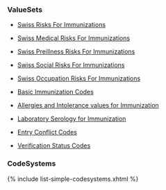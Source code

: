 

### ValueSets
* [Swiss Risks For Immunizations](ValueSet-ch-vacd-risks-vs.html)
* [Swiss Medical Risks For Immunizations](ValueSet-ch-vacd-risks-medical-vs.html)
* [Swiss Preillness Risks For Immunizations](ValueSet-ch-vacd-risks-preillness-vs.html)
* [Swiss Social Risks For Immunizations](ValueSet-ch-vacd-risks-social-vs.html)
* [Swiss Occupation Risks For Immunizations](ValueSet-ch-vacd-risks-occupation-vs.html)

* [Basic Immunization Codes](ValueSet-ch-vacd-basic-immunization-vs.html)

* [Allergies and Intolerance values for Immunization](ValueSet-ch-vacd-immunization-allergyintolerances-vs.html)
* [Laboratory Serology for Immunization](ValueSet-ch-vacd-laboratory-serology-vs.html)

* [Entry Conflict Codes](ValueSet-ch-vacd-entry-conflict-vs.html)

* [Verification Status Codes](ValueSet-ch-vacd-verification-status-vs.html)

<!--
{% include list-simple-valuesets.xhtml %}
-->
### CodeSystems
  
 {% include list-simple-codesystems.xhtml %}


